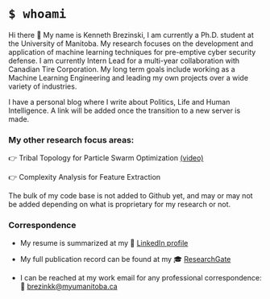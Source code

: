 # `$ whoami`

Hi there :wave: My name is Kenneth Brezinski, I am currently a Ph.D. student at the University of Manitoba. My research focuses on the development and application of machine learning techniques for pre-emptive cyber security defense. I am currently Intern Lead for a multi-year collaboration with Canadian Tire Corporation. My long term goals include working as a Machine Learning Engineering and leading my own projects over a wide variety of industries. 

I have a personal blog where I write about Politics, Life and Human Intelligence. A link will be added once the transition to a new server is made.

### My other research focus areas:

:point_right: Tribal Topology for Particle Swarm Optimization [(video)](https://www.youtube.com/watch?v=XDp48-GkkeA&t=599s) 

:point_right: Complexity Analysis for Feature Extraction

The bulk of my code base is not added to Github yet, and may or may not be added depending on what is proprietary for my research or not.

### Correspondence

- My resume is summarized at my :link: [LinkedIn profile](https://www.linkedin.com/in/kenneth-brezinski-b65a05136/)  

- My full publication record can be found at my :mortar_board: [ResearchGate](https://www.researchgate.net/profile/Kenneth_Brezinski2)  

- I can be reached at my work email for any professional correspondence: :e-mail: brezinkk@myumanitoba.ca
